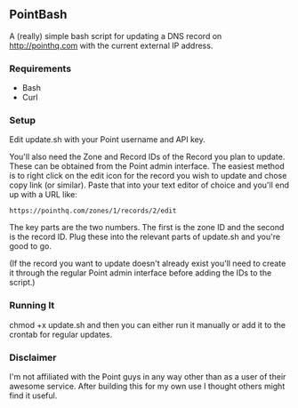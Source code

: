 ## PointBash

A (really) simple bash script for updating a DNS record on http://pointhq.com with the current external IP address.

### Requirements
* Bash
* Curl

### Setup
Edit update.sh with your Point username and API key.

You'll also need the Zone and Record IDs of the Record you plan to update. These can be obtained from the Point admin interface. The easiest method is to right click on the edit icon for the record you wish to update and chose copy link (or similar). Paste that into your text editor of choice and you'll end up with a URL like:

	https://pointhq.com/zones/1/records/2/edit

The key parts are the two numbers. The first is the zone ID and the second is the record ID. Plug these into the relevant parts of update.sh and you're good to go.

(If the record you want to update doesn't already exist you'll need to create it through the regular Point admin interface before adding the IDs to the script.)

### Running It
chmod +x update.sh and then you can either run it manually or add it to the crontab for regular updates.

### Disclaimer
I'm not affiliated with the Point guys in any way other than as a user of their awesome service. After building this for my own use I thought others might find it useful.
